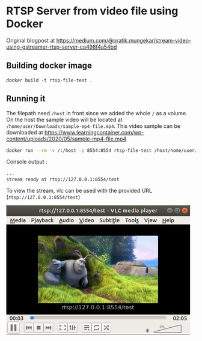 # RTSP Server from video file using Docker

Original blogpost at https://medium.com/@pratik.mungekar/stream-video-using-gstreamer-rtsp-server-ca498f4a54bd

## Building docker image

```
docker build -t rtsp-file-test .
```

## Running it

The filepath need `/host` in front since we added the whole `/` as a volume. On the host the sample video will be located at `/home/user/Downloads/sample-mp4-file.mp4`. This video sample can be downloaded at https://www.learningcontainer.com/wp-content/uploads/2020/05/sample-mp4-file.mp4

```sh
docker run --rm -v /:/host -p 8554:8554 rtsp-file-test /host/home/user/Downloads/sample-mp4-file.mp4
```

Console output :
```
...
stream ready at rtsp://127.0.0.1:8554/test
```



To view the stream, vlc can be used with the provided URL (`rtsp://127.0.0.1:8554/test`)

![](vlc_preview.jpg)

